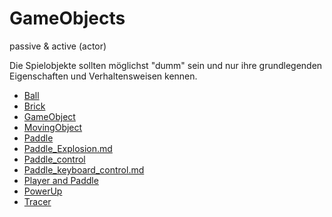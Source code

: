 # GameObjects

passive & active (actor)

Die Spielobjekte sollten möglichst "dumm" sein und nur ihre grundlegenden Eigenschaften und Verhaltensweisen kennen.

- [Ball](Ball.md)
- [Brick](Brick.md)
- [GameObject](GameObject-Interface.md)
- [MovingObject](MovingObject.md)
- [Paddle](Paddle.md)
- [Paddle_Explosion.md](Paddle_Explosion.md)
- [Paddle_control](Paddle_control.md)
- [Paddle_keyboard_control.md](Paddle_keyboard_control.md)
- [Player and Paddle](Player_and_Paddle.md)
- [PowerUp](PowerUp.md)
- [Tracer](Tracer.md)
